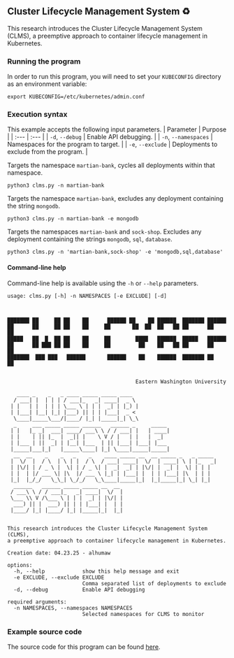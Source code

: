 ## Cluster Lifecycle Management System ♻️
This research introduces the Cluster Lifecycle Management System (CLMS), 
a preemptive approach to container lifecycle management in Kubernetes.

### Running the program
In order to run this program, you will need to set your `KUBECONFIG` directory as an environment variable:
```shell
export KUBECONFIG=/etc/kubernetes/admin.conf
```
### Execution syntax
This example accepts the following input parameters.
| Parameter | Purpose |
| :--- | :--- |
| `-d`, `--debug` | Enable API debugging. |
| `-n`, `--namespaces` | Namespaces for the program to target. |
| `-e`, `--exclude` | Deployments to exclude from the program. |


Targets the namespace `martian-bank`, cycles all deployments within that namespace.
```shell
python3 clms.py -n martian-bank
```

Targets the namespace `martian-bank`, excludes any deployment containing the string `mongodb`.
```shell
python3 clms.py -n martian-bank -e mongodb
```

Targets the namespaces `martian-bank` and `sock-shop`. Excludes any deployment containing the strings `mongodb`, `sql`, `database`.
```shell
python3 clms.py -n 'martian-bank,sock-shop' -e 'mongodb,sql,database'
```

#### Command-line help
Command-line help is available using the `-h` or `--help` parameters.

```shell
usage: clms.py [-h] -n NAMESPACES [-e EXCLUDE] [-d]



███████ ██     ██ ██    ██      ██████ ██    ██ ██████  ███████ ██████
██      ██     ██ ██    ██     ██       ██  ██  ██   ██ ██      ██   ██
█████   ██  █  ██ ██    ██     ██        ████   ██████  █████   ██████
██      ██ ███ ██ ██    ██     ██         ██    ██   ██ ██      ██   ██
███████  ███ ███   ██████       ██████    ██    ██████  ███████ ██   ██


                                         Eastern Washington University

   ____ _    _   _ ____ _____ _____ ____
  / ___| |  | | | / ___|_   _| ____|  _ \
 | |   | |  | | | \___ \ | | |  _| | |_) |
 | |___| |__| |_| |___) || | | |___|  _ <
  \____|_____\___/|____/ |_| |_____|_| \_\
  _     ___ _____ _____ ______   ______ _     _____
 | |   |_ _|  ___| ____/ ___\ \ / / ___| |   | ____|
 | |    | || |_  |  _|| |    \ V / |   | |   |  _|
 | |___ | ||  _| | |__| |___  | || |___| |___| |___
 |_____|___|_|   |_____\____| |_| \____|_____|_____|
  __  __    _    _   _    _    ____ _____ __  __ _____ _   _ _____
 |  \/  |  / \  | \ | |  / \  / ___| ____|  \/  | ____| \ | |_   _|
 | |\/| | / _ \ |  \| | / _ \| |  _|  _| | |\/| |  _| |  \| | | |
 | |  | |/ ___ \| |\  |/ ___ \ |_| | |___| |  | | |___| |\  | | |
 |_|  |_/_/   \_\_| \_/_/   \_\____|_____|_|  |_|_____|_| \_| |_|
  ______   ______ _____ _____ __  __
 / ___\ \ / / ___|_   _| ____|  \/  |
 \___ \\ V /\___ \ | | |  _| | |\/| |
  ___) || |  ___) || | | |___| |  | |
 |____/ |_| |____/ |_| |_____|_|  |_|


This research introduces the Cluster Lifecycle Management System (CLMS),
a preemptive approach to container lifecycle management in Kubernetes.

Creation date: 04.23.25 - alhumaw

options:
  -h, --help            show this help message and exit
  -e EXCLUDE, --exclude EXCLUDE
                        Comma separated list of deployments to exclude
  -d, --debug           Enable API debugging

required arguments:
  -n NAMESPACES, --namespaces NAMESPACES
                        Selected namespaces for CLMS to monitor
```

### Example source code
The source code for this program can be found [here](clms.py).
